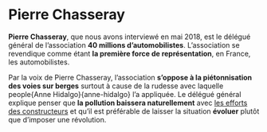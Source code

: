 # Pierre Chasseray

**Pierre Chasseray**, que nous avons interviewé en mai 2018, est le délégué général de l’association **40 millions d’automobilistes**. L’association se revendique comme étant **la première force de représentation**, en France, les automobilistes.

Par la voix de Pierre Chasseray, l’association **s’oppose à la piétonnisation des voies sur berges** surtout à cause de la rudesse avec laquelle people{Anne Hidalgo}{anne-hidalgo} l’a appliquée. Le délégué général explique penser que **la pollution baissera naturellement** avec [les efforts des constructeurs](vehicules-thermiques) et qu’il est préférable de laisser la situation **évoluer** plutôt que d’imposer une révolution.
